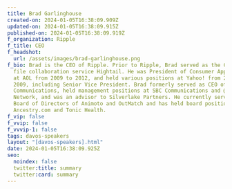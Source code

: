 ```yaml
---
title: Brad Garlinghouse
created-on: 2024-01-05T16:38:09.909Z
updated-on: 2024-01-05T16:38:09.915Z
published-on: 2024-01-05T16:38:09.919Z
f_organization: Ripple
f_title: CEO
f_headshot:
  url: /assets/images/brad-garlinghouse.png
f_bio: Brad is the CEO of Ripple. Prior to Ripple, Brad served as the CEO of
  file collaboration service Hightail. He was President of Consumer Applications
  at AOL from 2009 to 2012, and held various positions at Yahoo! from 2003 to
  2009, including Senior Vice President. Brad formerly served as CEO of Dialpad
  Communications, held management positions at SBC Communications and @Home
  Network, and was an advisor to Silverlake Partners. He currently serves on the
  Board of Directors of Animoto and OutMatch and has held board positions at
  Ancestry.com and Tonic Health.
f_vip: false
f_vvip: false
f_vvvip-1: false
tags: davos-speakers
layout: "[davos-speakers].html"
date: 2024-01-05T16:38:09.925Z
seo:
  noindex: false
  twitter:title: summary
  twitter:card: summary
---
```

